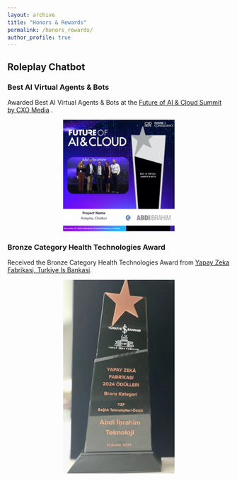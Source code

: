 ```yaml
---
layout: archive
title: "Honors & Rewards"
permalink: /honors_rewards/
author_profile: true
---
```


## Roleplay Chatbot
### Best AI Virtual Agents & Bots
Awarded Best AI Virtual Agents & Bots at the  [Future of AI & Cloud Summit by CXO Media](https://futureofaisummit.net) .

<p style="text-align: center;">
  <img src="../images/award_image.jpeg" alt="Best AI Virtual Agents & Bots award at Future of AI & Cloud Summit by CXO Media" style="width: 50%; height: 50%;" />
</p>

### Bronze Category Health Technologies Award
Received the Bronze Category Health Technologies Award from [Yapay Zeka Fabrikasi, Turkiye Is Bankasi](https://www.yzfodulleri.com).
<p style="text-align: center;">
  <img src="../images/award_image_2.jpg" alt="Bronze Category Health Technologies award at Yapay Zeka Fabrikasi by Turkiye Is Bankasi" style="width: 50%; height: 50%;" />
</p>